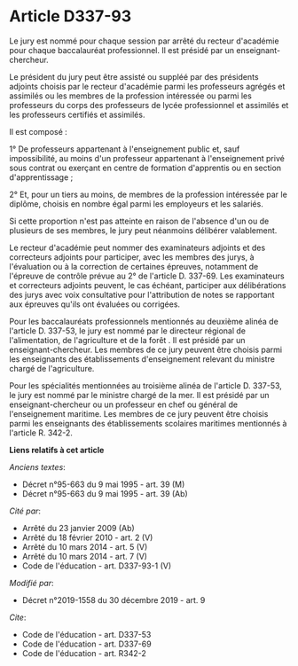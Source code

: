 # Article D337-93

Le jury est nommé pour chaque session par arrêté du recteur d'académie pour chaque baccalauréat professionnel. Il est présidé
par un enseignant-chercheur.

Le président du jury peut être assisté ou suppléé par des présidents adjoints choisis par le recteur d'académie parmi les
professeurs agrégés et assimilés ou les membres de la profession intéressée ou parmi les professeurs du corps des professeurs
de lycée professionnel et assimilés et les professeurs certifiés et assimilés.

Il est composé :

1° De professeurs appartenant à l'enseignement public et, sauf impossibilité, au moins d'un professeur appartenant à
l'enseignement privé sous contrat ou exerçant en centre de formation d'apprentis ou en section d'apprentissage ;

2° Et, pour un tiers au moins, de membres de la profession intéressée par le diplôme, choisis en nombre égal parmi les
employeurs et les salariés.

Si cette proportion n'est pas atteinte en raison de l'absence d'un ou de plusieurs de ses membres, le jury peut néanmoins
délibérer valablement.

Le recteur d'académie peut nommer des examinateurs adjoints et des correcteurs adjoints pour participer, avec les membres des
jurys, à l'évaluation ou à la correction de certaines épreuves, notamment de l'épreuve de contrôle prévue au 2° de l'article
D. 337-69. Les examinateurs et correcteurs adjoints peuvent, le cas échéant, participer aux délibérations des jurys avec voix
consultative pour l'attribution de notes se rapportant aux épreuves qu'ils ont évaluées ou corrigées.

Pour les baccalauréats professionnels mentionnés au deuxième alinéa de l'article D. 337-53, le jury est nommé par le
directeur régional de l'alimentation, de l'agriculture et de la forêt . Il est présidé par un enseignant-chercheur. Les
membres de ce jury peuvent être choisis parmi les enseignants des établissements d'enseignement relevant du ministre chargé
de l'agriculture.

Pour les spécialités mentionnées au troisième alinéa de l'article D. 337-53, le jury est nommé par le ministre chargé de la
mer. Il est présidé par un enseignant-chercheur ou un professeur en chef ou général de l'enseignement maritime. Les membres
de ce jury peuvent être choisis parmi les enseignants des établissements scolaires maritimes mentionnés à l'article R. 342-2.

**Liens relatifs à cet article**

_Anciens textes_:

  - Décret n°95-663 du 9 mai 1995 - art. 39 (M)
  - Décret n°95-663 du 9 mai 1995 - art. 39 (Ab)

_Cité par_:

  - Arrêté du 23 janvier 2009 (Ab)
  - Arrêté du 18 février 2010 - art. 2 (V)
  - Arrêté du 10 mars 2014 - art. 5 (V)
  - Arrêté du 10 mars 2014 - art. 7 (V)
  - Code de l'éducation - art. D337-93-1 (V)

_Modifié par_:

  - Décret n°2019-1558 du 30 décembre 2019 - art. 9

_Cite_:

  - Code de l'éducation - art. D337-53
  - Code de l'éducation - art. D337-69
  - Code de l'éducation - art. R342-2
